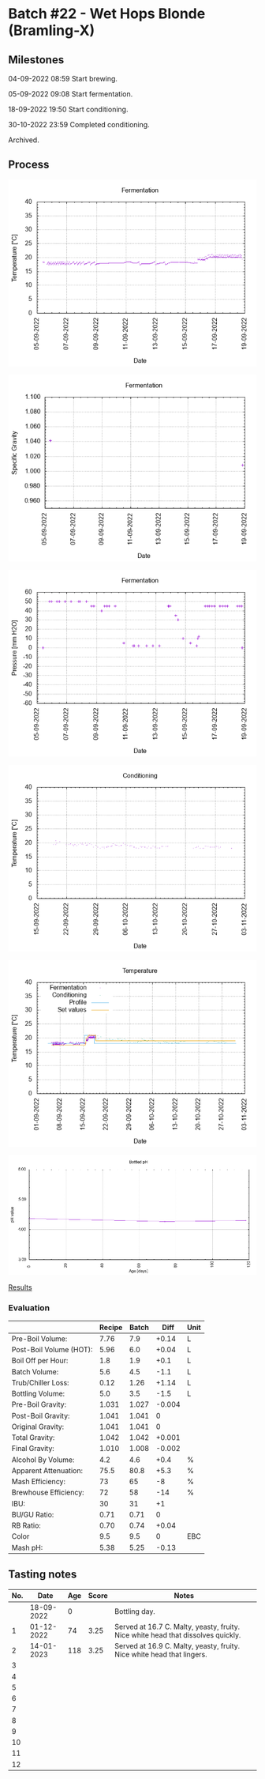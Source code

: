# Batch #22 - Wet Hops Blonde (Bramling-X)

## Milestones

04-09-2022 08:59 Start brewing.

05-09-2022 09:08 Start fermentation.

18-09-2022 19:50 Start conditioning.

30-10-2022 23:59 Completed conditioning.

Archived.

## Process

![fermentation](fermentation.png)

![specific gravity](gravity.png)

![pressure](pressure.png)

![conditioning](conditioning.png)

![temperature](temperature.png)

![bottled_ph](bottled_ph.png)

[Results](./Batch_22_Wet_Hops_Blonde_Ale_Bramling-X_results.pdf)

### Evaluation

|                         | Recipe | Batch | Diff   | Unit |
|-------------------------|--------|-------|--------|------|
| Pre-Boil Volume:        | 7.76   | 7.9   | +0.14  | L    |
| Post-Boil Volume (HOT): | 5.96   | 6.0   | +0.04  | L    |
| Boil Off per Hour:      | 1.8    | 1.9   | +0.1   | L    |
| Batch Volume:           | 5.6    | 4.5   | -1.1   | L    |
| Trub/Chiller Loss:      | 0.12   | 1.26  | +1.14  | L    |
| Bottling Volume:        | 5.0    | 3.5   | -1.5   | L    |
| Pre-Boil Gravity:       | 1.031  | 1.027 | -0.004 |      |
| Post-Boil Gravity:      | 1.041  | 1.041 |  0     |      |
| Original Gravity:       | 1.041  | 1.041 |  0     |      |
| Total Gravity:          | 1.042  | 1.042 | +0.001 |      |
| Final Gravity:          | 1.010  | 1.008 | -0.002 |      |
| Alcohol By Volume:      | 4.2    | 4.6   | +0.4   | %    |
| Apparent Attenuation:   | 75.5   | 80.8  | +5.3   | %    |
| Mash Efficiency:        | 73     | 65    | -8     | %    |
| Brewhouse Efficiency:   | 72     | 58    | -14    | %    |
| IBU:                    | 30     | 31    | +1     |      |
| BU/GU Ratio:            | 0.71   | 0.71  |  0     |      |
| RB Ratio:               | 0.70   | 0.74  | +0.04  |      |
| Color                   | 9.5    | 9.5   |  0     | EBC  |
| Mash pH:                | 5.38   | 5.25  | -0.13  |      |

## Tasting notes

| No. | Date       | Age | Score | Notes |
|-----|------------|-----|-------|-------|
|     | 18-09-2022 |   0 |       | Bottling day. |
|   1 | 01-12-2022 |  74 | 3.25  | Served at 16.7 C. Malty, yeasty, fruity. Nice white head that dissolves quickly. |
|   2 | 14-01-2023 | 118 | 3.25  | Served at 16.9 C. Malty, yeasty, fruity. Nice white head that lingers. |
|   3 |            |     |       |  |
|   4 |            |     |       |  |
|   5 |            |     |       |  |
|   6 |            |     |       |  |
|   7 |            |     |       |  |
|   8 |            |     |       |  |
|   9 |            |     |       |  |
|  10 |            |     |       |  |
|  11 |            |     |       |  |
|  12 |            |     |       |  |

